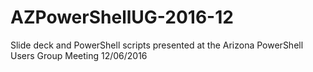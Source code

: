 # AZPowerShellUG-2016-12
Slide deck and PowerShell scripts presented at the Arizona PowerShell Users Group Meeting 12/06/2016
